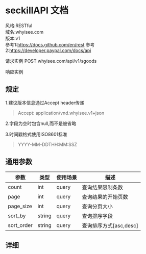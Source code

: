 # seckillAPI 文档

风格:RESTful  
域名:whyisee.com  
版本:v1  
参考1:https://docs.github.com/en/rest
参考2:https://developer.paypal.com/docs/api 


请求实例
POST whyisee.com/api/v1/sgoods


响应实例

## 规定
1.建议版本信息通过Accept header传递
>Accept: application/vnd.whyisee.v1+json

2.字段为空时包含null,而不是被省略

3.时间戳格式使用ISO8601标准
>YYYY-MM-DDTHH:MM:SSZ

## 通用参数

|参数|类型|使用场景|描述|
|---|---|---|---|
| count |int|query|查询结果限制条数|
|page|int|query|查询结果的开始页数|
|page_size|int|query|查询分页大小|
|sort_by|string|query|查询排序字段|
|sort_order|string|query|查询排序方式[asc,desc]|

## 详细

